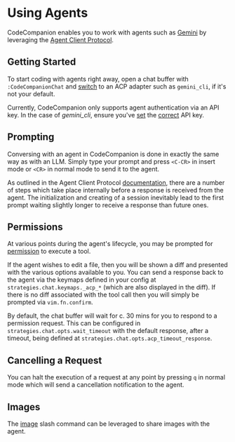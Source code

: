 # Using Agents

CodeCompanion enables you to work with agents such as [Gemini](https://github.com/google-gemini/gemini-cli) by leveraging the [Agent Client Protocol](https://agentclientprotocol.com).

## Getting Started

To start coding with agents right away, open a chat buffer with `:CodeCompanionChat` and [switch](/usage/chat-buffer/#changing-adapter) to an ACP adapter such as `gemini_cli`, if it's not your default.

Currently, CodeCompanion only supports agent authentication via an API key. In the case of _gemini_cli_, ensure you've [set](/configuration/adapters.html#setting-an-api-key) the [correct](https://github.com/olimorris/codecompanion.nvim/blob/main/lua/codecompanion/adapters/acp/gemini_cli.lua#L31) API key.

## Prompting

Conversing with an agent in CodeCompanion is done in exactly the same way as with an LLM. Simply type your prompt and press `<C-CR>` in insert mode or `<CR>` in normal mode to send it to the agent.

As outlined in the Agent Client Protocol [documentation](https://agentclientprotocol.com/protocol/initialization), there are a number of steps which take place internally before a response is received from the agent. The initialization and creating of a session inevitably lead to the first prompt waiting slightly longer to receive a response than future ones.

## Permissions

At various points during the agent's lifecycle, you may be prompted for [permission](https://agentclientprotocol.com/protocol/schema#session%2Frequest-permission) to execute a tool.

If the agent wishes to edit a file, then you will be shown a diff and presented with the various options available to you. You can send a response back to the agent via the keymaps defined in your config at `strategies.chat.keymaps._acp_*` (which are also displayed in the diff). If there is no diff associated with the tool call then you will simply be prompted via `vim.fn.confirm`.

By default, the chat buffer will wait for c. 30 mins for you to respond to a permission request. This can be configured in `strategies.chat.opts.wait_timeout` with the default response, after a timeout, being defined at `strategies.chat.opts.acp_timeout_response`.

## Cancelling a Request

You can halt the execution of a request at any point by pressing `q` in normal mode which will send a cancellation notification to the agent.

## Images

The [image](/usage/chat-buffer/slash-commands.html#image) slash command can be leveraged to share images with the agent.
